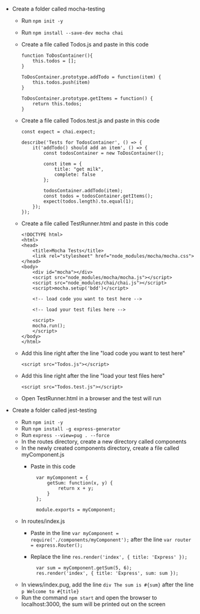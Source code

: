 - Create a folder called mocha-testing
  - Run `npm init -y`
  - Run `npm install --save-dev mocha chai`
  - Create a file called Todos.js and paste in this code

        function ToDosContainer(){
            this.todos = [];
        }

        ToDosContainer.prototype.addTodo = function(item) {
            this.todos.push(item)
        }

        ToDosContainer.prototype.getItems = function() {
            return this.todos;
        }

  - Create a file called Todos.test.js and paste in this code

        const expect = chai.expect;

        describe('Tests for TodosContainer', () => {
            it('addTodo() should add an item', () => {
                const todosContainer = new ToDosContainer();
            
                const item = {
                    title: "get milk",
                    complete: false
                };

                todosContainer.addTodo(item);
                const todos = todosContainer.getItems();
                expect(todos.length).to.equal(1);
            });
        });

  - Create a file called TestRunner.html and paste in this code

        <!DOCTYPE html>
        <html>
        <head>
            <title>Mocha Tests</title>
            <link rel="stylesheet" href="node_modules/mocha/mocha.css">
        </head>
        <body>
            <div id="mocha"></div>
            <script src="node_modules/mocha/mocha.js"></script>
            <script src="node_modules/chai/chai.js"></script>
            <script>mocha.setup('bdd')</script>

            <!-- load code you want to test here -->

            <!-- load your test files here -->

            <script>
            mocha.run();
            </script>
        </body>
        </html>

  - Add this line right after the line "load code you want to test here"

        <script src="Todos.js"></script>

  - Add this line right after the line "load your test files here"

        <script src="Todos.test.js"></script>

  - Open TestRunner.html in a browser and the test will run

- Create a folder called jest-testing
  - Run `npm init -y`
  - Run `npm install -g express-generator`
  - Run `express --view=pug . --force`
  - In the routes directory, create a new directory called components
  - In the newly created components directory, create a file called myComponent.js
    - Paste in this code 

            var myComponent = {
                getSum: function(x, y) {
                    return x + y;
                }
            };

            module.exports = myComponent;

  - In routes/index.js
    - Paste in the line `var myComponent = require('./components/myComponent');` after the line `var router = express.Router();`
    - Replace the line `res.render('index', { title: 'Express' });`

            var sum = myComponent.getSum(5, 6);
            res.render('index', { title: 'Express', sum: sum });

  - In views/index.pug, add the line `div The sum is #{sum}` after the line `p Welcome to #{title}`
  - Run the command `npm start` and open the browser to localhost:3000, the sum will be printed out on the screen